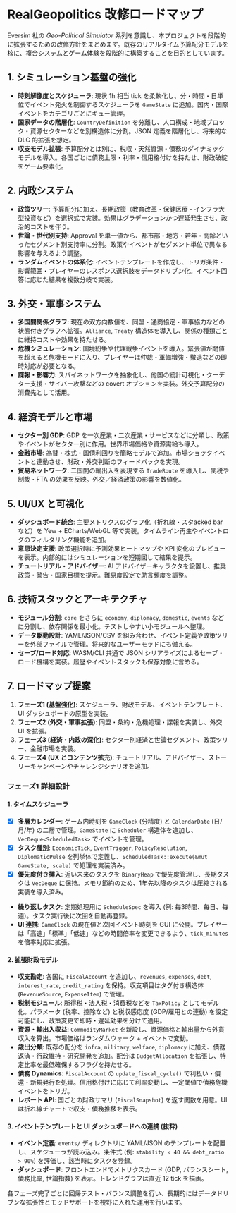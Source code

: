 # RealGeopolitics 改修ロードマップ

Eversim 社の *Geo-Political Simulator* 系列を意識し、本プロジェクトを段階的に拡張するための改修方針をまとめます。既存のリアルタイム予算配分モデルを核に、複合システムとゲーム体験を段階的に構築することを目的としています。

## 1. シミュレーション基盤の強化
- **時刻解像度とスケジューラ**: 現状 1h 相当 tick を柔軟化し、分・時間・日単位でイベント発火を制御するスケジューラを `GameState` に追加。国内・国際イベントをカテゴリごとにキュー管理。
- **国家データの階層化**: `CountryDefinition` を分離し、人口構成・地域ブロック・資源セクターなどを別構造体に分割。JSON 定義を階層化し、将来的な DLC 的拡張を想定。
- **収支モデル拡張**: 予算配分とは別に、税収・天然資源・債務のダイナミックモデルを導入。各国ごとに債務上限・利率・信用格付けを持たせ、財政破綻をゲーム要素化。

## 2. 内政システム
- **政策ツリー**: 予算配分に加え、長期政策（教育改革・保健医療・インフラ大型投資など）を選択式で実装。効果はグラデーションかつ遅延発生させ、政治的コストを伴う。
- **世論・世代別支持**: Approval を単一値から、都市部・地方・若年・高齢といったセグメント別支持率に分割。政策やイベントがセグメント単位で異なる影響を与えるよう調整。
- **ランダムイベントの体系化**: イベントテンプレートを作成し、トリガ条件・影響範囲・プレイヤーのレスポンス選択肢をデータドリブン化。イベント回答に応じた結果を複数分岐で実装。

## 3. 外交・軍事システム
- **多国間関係グラフ**: 現在の双方向数値を、同盟・通商協定・軍事協力などの状態付きグラフへ拡張。`Alliance`, `Treaty` 構造体を導入し、関係の種類ごとに維持コストや効果を持たせる。
- **危機シミュレーション**: 国境紛争や代理戦争イベントを導入。緊張値が閾値を超えると危機モードに入り、プレイヤーは仲裁・軍備増強・撤退などの即時対応が必要となる。
- **諜報・影響力**: スパイネットワークを抽象化し、他国の統計可視化・クーデター支援・サイバー攻撃などの covert オプションを実装。外交予算配分の消費先として活用。

## 4. 経済モデルと市場
- **セクター別 GDP**: GDP を一次産業・二次産業・サービスなどに分類し、政策やイベントがセクター別に作用。世界市場価格や資源需給も導入。
- **金融市場**: 為替・株式・国債利回りを簡略モデルで追加。市場ショックイベントと連動させ、財政・外交判断のフィードバックを実現。
- **貿易ネットワーク**: 二国間の輸出入を表現する `TradeRoute` を導入し、関税や制裁・FTA の効果を反映。外交／経済政策の影響を数値化。

## 5. UI/UX と可視化
- **ダッシュボード統合**: 主要メトリクスのグラフ化（折れ線・スタacked bar など）を Yew + ECharts/WebGL 等で実装。タイムライン再生やイベントログのフィルタリング機能を追加。
- **意思決定支援**: 政策選択時に予測効果ヒートマップや KPI 変化のプレビューを表示。内部的にはシミュレーションを短期回して結果を提示。
- **チュートリアル・アドバイザー**: AI アドバイザーキャラクタを設置し、推奨政策・警告・国家目標を提示。難易度設定で助言頻度を調整。

## 6. 技術スタックとアーキテクチャ
- **モジュール分割**: `core` をさらに `economy`, `diplomacy`, `domestic`, `events` などに分割し、依存関係を最小化。テストしやすい小モジュールへ整理。
- **データ駆動設計**: YAML/JSON/CSV を組み合わせ、イベント定義や政策ツリーを外部ファイルで管理。将来的なユーザーモッドにも備える。
- **セーブ/ロード対応**: WASM/CLI 共通で JSON シリアライズによるセーブ・ロード機構を実装。履歴やイベントスタックも保存対象に含める。

## 7. ロードマップ提案
1. **フェーズ1 (基盤強化)**: スケジューラ、財政モデル、イベントテンプレート、UI ダッシュボードの原型を実装。
2. **フェーズ2 (外交・軍事拡張)**: 同盟・条約・危機処理・諜報を実装し、外交 UI を拡張。
3. **フェーズ3 (経済・内政の深化)**: セクター別経済と世論セグメント、政策ツリー、金融市場を実装。
4. **フェーズ4 (UX とコンテンツ拡充)**: チュートリアル、アドバイザー、ストーリーキャンペーンやチャレンジシナリオを追加。

### フェーズ1 詳細設計

#### 1. タイムスケジューラ
- [x] **多層カレンダー**: ゲーム内時刻を `GameClock` (分精度) と `CalendarDate` (日/月/年) の二層で管理。`GameState` に `Scheduler` 構造体を追加し、`VecDeque<ScheduledTask>` でイベントを管理。
- [x] **タスク種別**: `EconomicTick`, `EventTrigger`, `PolicyResolution`, `DiplomaticPulse` を列挙体で定義し、`ScheduledTask::execute(&mut GameState, scale)` で処理を実装済み。
- [x] **優先度付き挿入**: 近い未来のタスクを `BinaryHeap` で優先度管理し、長期タスクは `VecDeque` に保持。メモリ節約のため、1年先以降のタスクは圧縮される実装を導入済み。
- **繰り返しタスク**: 定期処理用に `ScheduleSpec` を導入 (例: 毎3時間、毎日、毎週)。タスク実行後に次回を自動再登録。
- **UI 連携**: `GameClock` の現在値と次回イベント時刻を GUI に公開。プレイヤーは「高速」「標準」「低速」などの時間倍率を変更できるよう、`tick_minutes` を倍率対応に拡張。

#### 2. 拡張財政モデル
- **収支勘定**: 各国に `FiscalAccount` を追加し、`revenues`, `expenses`, `debt`, `interest_rate`, `credit_rating` を保持。収支項目はタグ付き構造体 (`RevenueSource`, `ExpenseItem`) で管理。
- **税制モジュール**: 所得税・法人税・消費税などを `TaxPolicy` としてモデル化。パラメータ (税率、控除など) と税収感応度 (GDP/雇用との連動) を設定可能にし、政策変更で即時・遅延効果を分けて適用。
- **資源・輸出入収益**: `CommodityMarket` を新設し、資源価格と輸出量から外貨収入を算出。市場価格はランダムウォーク + イベントで変動。
- **歳出分類**: 既存の配分を `infra`, `military`, `welfare`, `diplomacy` に加え、債務返済・行政維持・研究開発を追加。配分は `BudgetAllocation` を拡張し、特定比率を最低確保するフラグを持たせる。
- **債務 Dynamics**: `FiscalAccount` の `update_fiscal_cycle()` で利払い・償還・新規発行を処理。信用格付けに応じて利率変動し、一定閾値で債務危機イベントをトリガ。
- **レポート API**: 国ごとの財政サマリ (`FiscalSnapshot`) を返す関数を用意。UI は折れ線チャートで収支・債務推移を表示。

#### 3. イベントテンプレートと UI ダッシュボードへの連携 (抜粋)
- **イベント定義**: `events/` ディレクトリに YAML/JSON のテンプレートを配置し、スケジューラが読み込み。条件式 (例: `stability < 40 && debt_ratio > 90%`) を評価し、該当時にタスクを登録。
- **ダッシュボード**: フロントエンドでメトリクスカード (GDP, バランスシート, 債務比率, 世論指数) を表示。トレンドグラフは直近 12 tick を描画。

各フェーズ完了ごとに回帰テスト・バランス調整を行い、長期的にはデータドリブンな拡張性とモッドサポートを視野に入れた運用を行います。
